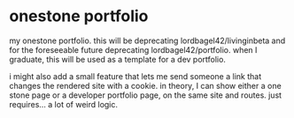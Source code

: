 # onestone portfolio

my onestone portfolio. this will be deprecating lordbagel42/livinginbeta and for the foreseeable future deprecating lordbagel42/portfolio. when I graduate, this will be used as a template for a dev portfolio.

i might also add a small feature that lets me send someone a link that changes the rendered site with a cookie. in theory, I can show either a one stone page or a developer portfolio page, on the same site and routes. just requires... a lot of weird logic.
